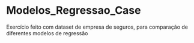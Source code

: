 # Modelos_Regressao_Case
Exercício feito com dataset de empresa de seguros, para comparação de diferentes modelos de regressão
